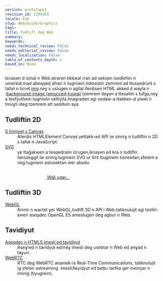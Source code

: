 ```yaml
---
version: prototype1
revision_id: 1204263
locale: kab
slug: Web/Guide/Graphics
tags: 
title: Tudlift deg Web
summary: 
keywords: 
needs_technical_review: False
needs_editorial_review: False
needs_localization: False
table_of_contents_depth: 1
based_on: None
---
```

<p>Isnasen d ismal n Web atraren tikkwal rran ad seknen isedlefen n umerkid.mad abeqqeḍ afrari n tugniwin tidmestin zemrent ad ttusseḍrunt s tallat n ticṛeṭ <a charset="https://developer.mozilla.org/en-US/docs/Web/HTML/Element/img" href="https://developer.mozilla.org/en-US/docs/Web/HTML/Element/img">img</a>.neɣ s uslugen n agilal iferdisen HTML akked d wayla n :<a charset="https://developer.mozilla.org/en-US/docs/Web/CSS/background-image" href="https://developer.mozilla.org/en-US/docs/Web/CSS/background-image">background-image (amucceḍ-tugna)</a> tzemrem daɣen a ttesalim s tufga,neɣ a tesfyutḥem tugniwin seltiyita.imagraden agi sedaw-a ttakken-d yiwet n tmuɣli ideg tzemrem att seddum aya.&nbsp;<a charset="https://developer.mozilla.org/en-US/docs/Web/CSS/background-image" href="https://developer.mozilla.org/en-US/docs/Web/CSS/background-image"> </a></p>

<div class="row topicpage-table">
<div class="section">
<h2 class="Documentation" id="Tudliftin_2D">Tudliftin 2D</h2>

<dl>
 <dt><a href="/en-US/docs/HTML/Canvas">S tinniɣet s Canvas </a></dt>
 <dd>Aferdis HTMLElement Canvas yettakk-ed API iw sinniɣ n tudliftin n 2D s tallat n JavaScript.</dd>
 <dt><a href="/en-US/docs/Web/SVG">SVG</a></dt>
 <dd>ye ttaǧakwen a tesqedcem izrugen,iknayen ed kra n tudlifin tanszeggit iw sinniɣ.tugniwin SVG ur llint ttugniwin tisirewtan,sfelent a neg tugniwin astusektan wer abadu.</dd>
</dl>

<p>&nbsp;&nbsp;&nbsp;&nbsp;&nbsp;&nbsp;&nbsp;&nbsp;&nbsp;&nbsp;&nbsp;&nbsp;&nbsp;&nbsp;&nbsp;&nbsp;&nbsp;&nbsp;&nbsp;&nbsp;&nbsp;&nbsp;&nbsp;&nbsp;&nbsp;&nbsp;&nbsp;&nbsp;&nbsp;&nbsp;&nbsp;&nbsp;&nbsp;&nbsp;&nbsp;&nbsp;&nbsp;&nbsp;&nbsp;&nbsp;&nbsp;&nbsp;&nbsp;&nbsp;&nbsp;&nbsp;&nbsp;&nbsp;&nbsp;&nbsp;&nbsp;&nbsp;&nbsp;&nbsp;&nbsp;&nbsp;&nbsp;&nbsp;&nbsp;&nbsp;&nbsp;&nbsp;&nbsp;&nbsp;&nbsp;&nbsp;&nbsp;&nbsp;&nbsp;&nbsp;&nbsp;&nbsp;&nbsp;&nbsp;&nbsp;&nbsp;&nbsp;&nbsp;&nbsp;&nbsp;&nbsp;&nbsp;&nbsp;&nbsp;&nbsp;&nbsp;&nbsp;&nbsp;&nbsp;&nbsp;&nbsp;&nbsp;&nbsp;&nbsp;&nbsp;&nbsp;&nbsp;&nbsp;&nbsp;&nbsp;&nbsp;&nbsp;&nbsp;&nbsp;&nbsp;&nbsp;&nbsp;&nbsp;&nbsp;&nbsp;&nbsp;&nbsp;&nbsp;&nbsp;&nbsp;&nbsp;&nbsp;&nbsp;&nbsp;&nbsp;&nbsp;&nbsp;&nbsp;&nbsp;&nbsp;&nbsp;&nbsp;&nbsp;&nbsp;&nbsp;&nbsp;&nbsp;&nbsp;&nbsp;&nbsp;&nbsp;&nbsp;&nbsp;&nbsp;&nbsp;&nbsp;&nbsp;&nbsp;&nbsp;&nbsp;&nbsp;&nbsp;&nbsp;&nbsp;&nbsp;&nbsp;&nbsp;&nbsp;&nbsp;&nbsp;&nbsp;&nbsp;&nbsp;&nbsp;&nbsp;&nbsp;&nbsp;<span class="alllinks"><a href="/en-US/docs/tag/Graphics"> Wali uger...</a></span></p>
</div>

<div class="section">
<h2 class="Documentation" id="Tudliftin_3D">Tudliftin 3D</h2>

<dl>
 <dt><a href="/en-US/docs/Web/WebGL">WebGL</a></dt>
 <dd>Amnir n wactel ɣer WebGL,tudlift 3D n API i Web.tatiknulujit agi tesfel-awen aseqdec OpenGL ES ameslugen deg agbur n Web.</dd>
</dl>

<h2 id="Video">Tavidiyut</h2>

<dl>
 <dt><a href="/en-US/docs/Web/Guide/HTML/Using_HTML5_audio_and_video">Aseqdec n HTML5 imesli ed tavidiyut </a></dt>
 <dd>Aseɣred n tavidyut ed/neɣ imesli deg usebtar n Web ed anɣad n taɣuri.</dd>
 <dt><a href="/en-US/docs/WebRTC">WebRTC</a></dt>
 <dd>RTC deg WebRTC anamek-is Real-Time Communications, tatiknulujit ig sfelen astreaming&nbsp; imesli/taγidyut ed beṭṭu isefka ger inemyar n iminig (tiyugiwin).</dd>
</dl>
</div>
</div>

